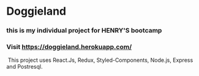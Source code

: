 # Doggieland
### this is my individual project for HENRY'S bootcamp
### Visit https://doggieland.herokuapp.com/ 
<img src='' />
This project uses React.Js, Redux, Styled-Components, Node.js, Express and Postresql.
